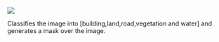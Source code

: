 
  ![](https://i.imgur.com/Hat4nJg.png)

  Classifies the image into [building,land,road,vegetation and water] and generates a mask over the image.
